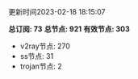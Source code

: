 更新时间2023-02-18 18:15:07

**总订阅: 73**
**总节点: 921**
**有效节点: 303**
- v2ray节点: 270
- ss节点: 31
- trojan节点: 2
